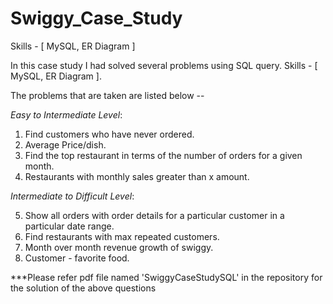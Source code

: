 # Swiggy_Case_Study
Skills - [ MySQL, ER Diagram ] 

In this case study I had solved several problems using SQL query. Skills - [ MySQL, ER Diagram ].     

The problems that are taken are listed below -- 

*Easy to Intermediate Level*:

1. Find customers who have never ordered.
2. Average Price/dish.
3. Find the top restaurant in terms of the number of orders for a given month.
4. Restaurants with monthly sales greater than x amount.

   
*Intermediate to Difficult Level*:

5.  Show all orders with order details for a particular customer in a particular date range.
6.  Find restaurants with max repeated customers.
7.  Month over month revenue growth of swiggy.
8.  Customer - favorite food.

***Please refer pdf file named 'SwiggyCaseStudySQL' in the repository for the solution of the above questions

